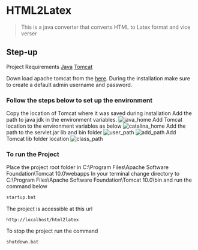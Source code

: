 # HTML2Latex
> This is a java converter that converts HTML to Latex format and vice verser

## Step-up
Project Requirements
[Java](https://www.oracle.com/java/technologies/javase/javase-jdk8-downloads.html)
[Tomcat](https://tomcat.apache.org/download-10.cgi)

Down load apache tomcat from the [here](https://tomcat.apache.org/download-10.cgi). During the installation make sure to create a default admin username and password.
### Follow the steps below to set up the environment
Copy the location of Tomcat where it was saved during installation
Add the path to java jdk in the environment variables.
![java_home](https://user-images.githubusercontent.com/32780232/117436960-6c702f00-aee4-11eb-8592-6e6d6657bea2.png) 
Add Tomcat location to the environment variables as below
![catalina_home](https://user-images.githubusercontent.com/32780232/117437003-772ac400-aee4-11eb-9027-60ae42cac9d4.png) 
Add the path to the servlet.jar lib and bin folder
![user_path](https://user-images.githubusercontent.com/32780232/117437026-801b9580-aee4-11eb-8515-48c9f5764143.png)
![add_path](https://user-images.githubusercontent.com/32780232/117437048-89a4fd80-aee4-11eb-9b27-e141be725777.png)
Add Tomcat lib folder location
![class_path](https://user-images.githubusercontent.com/32780232/117437055-8dd11b00-aee4-11eb-8494-7f4a948f51f3.png)
### To run the Project
Place the project root folder in C:\Program Files\Apache Software Foundation\Tomcat 10.0\webapps 
In your terminal change directory to C:\Program Files\Apache Software Foundation\Tomcat 10.0\bin and run the command below
```bash
startup.bat
```
The project is accessible at this url
```
http://localhost/html2latex
```
To stop the project run the command
```bash
shutdown.bat
```